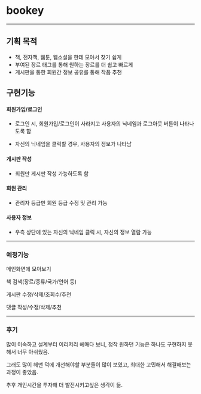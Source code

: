 # bookey
-----


## 기획 목적
- 책, 전자책, 웹툰, 웹소설을 한데 모아서 찾기 쉽게
- 부여된 장르 태그를 통해 원하는 장르를 더 쉽고 빠르게
- 게시판을 통한 회원간 정보 공유를 통해 작품 추천

## 구현기능

#### 회원가입/로그인

- 로그인 시, 회원가입/로그인이 사라지고 사용자의 닉네임과 로그아웃 버튼이 나타나도록 함

- 자신의 닉네임을 클릭할 경우, 사용자의 정보가 나타남

#### 게시판 작성

- 회원만 게시판 작성 가능하도록 함

#### 회원 관리

- 관리자 등급만 회원 등급 수정 및 관리 가능

#### 사용자 정보

- 우측 상단에 있는 자신의 닉네임 클릭 시, 자신의 정보 열람 가능

-----
### 예정기능

메인화면에 모아보기

책 검색(장르/종류/국가/언어 등)

게시판 수정/삭제/조회수/추천

댓글 작성/수정/삭제/추천

-----
### 후기
많이 미숙하고 설계부터 이리저리 헤매다 보니, 정작 원하던 기능은 하나도 구현하지 못해서 너무 아쉬웠음.

그래도 많이 헤맨 덕에 개선해야할 부분들이 많이 보였고, 최대한 고민해서 해결해보는 과정이 좋았음.

추후 개인시간을 투자해 더 발전시키고싶은 생각이 듦.
